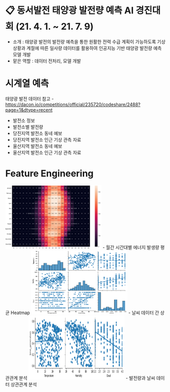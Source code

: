 # 📋 동서발전 태양광 발전량 예측 AI 경진대회  (21. 4. 1. ~ 21. 7. 9)
- 소개 : 태양광 발전의 발전량 예측을 통한 원활한 전력 수급 계획이 가능하도록 기상 상황과 계절에 따른 일사량 데이터를 활용하여 인공지능 기반 태양광 발전량 예측 모델 개발
- 맡은 역할 : 데이터 전처리, 모델 개발

# 시계열 예측

태양광 발전 데이터
참고 - https://dacon.io/competitions/official/235720/codeshare/2488?page=1&dtype=recent
- 발전소 정보
- 발전소별 발전량
- 당진지역 발전소 동네 예보
- 당진지역 발전소 인근 기상 관측 자료
- 울산지역 발전소 동네 예보
- 울산지역 발전소 인근 기상 관측 자료

# Feature Engineering
<img src="./Figure/Heatmap.png" width="300px" height="200px" title="Figure1"/>
- 월간 시간대별 에너지 발생량 평균 Heatmap
<img src="./Figure/Weather Correlation.png" width="300px" height="200px" title="Figure2"/>
- 날씨 데이터 간 상관관계 분석
<img src="./Figure/Generation-Weather Correlation.png" width="300px" height="200px" title="Figure3"/>
- 발전량과 날씨 데이터 상관관계 분석
